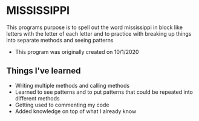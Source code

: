 # MISSISSIPPI

This programs purpose is to spell out the word mississippi in block like letters with the letter of each letter and to practice with breaking up things into separate methods 
and seeing patterns

* This program was originally created on 10/1/2020

## Things I've learned
* Writing multiple methods and calling methods
* Learned to see patterns and to put patterns that could be repeated into different methods
* Getting used to commenting my code
* Added knowledge on top of what I already know
